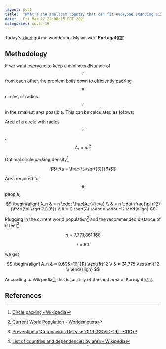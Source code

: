 ```yaml
---
layout: post
title:  "What's the smallest country that can fit everyone standing six feet apart?"
date:   Fri Mar 27 22:08:15 PDT 2020
categories: covid-19
---
```

Today's [xkcd](https://xkcd.com/2286/) got me wondering.
My answer: **Portugal 🇵🇹**.

## Methodology

If we want everyone to keep a minimum distance of $$r$$ from each other, the
problem boils down to efficiently packing $$n$$ circles of radius $$r$$ in the
smallest area possible. This can be calculated as follows:

Area of a circle with radius $$r$$,

$$A_r = \pi r^2 $$

Optimal circle packing density[^1],

$$\eta  = \frac{\pi\sqrt{3}}{6}$$

Area required for $$n$$ people,

$$
\begin{align}
    A_n & = n \cdot \frac{A_r}{\eta} \\
        & = n \cdot \frac{\pi r^2}{\frac{\pi \sqrt{3}}{6}} \\
        & = 2 \sqrt{3} \cdot n \cdot r^2
\end{align}
$$

Plugging in the current world population[^2] and the recommended distance of 6 feet[^3]:

$$ n = \text{7,773,861,168} $$

$$ r = 6\text{ft} $$

we get

$$
\begin{align}
    A_n & = 9.695×10^{11} \text{ft}^2 \\
        & = 34,775 \text{mi}^2 \\
\end{align}
$$

According to Wikipedia[^4], this is just shy of the land area of Portugal 🇵🇹.

## References

[^1]: [Circle packing - Wikipedia](https://en.wikipedia.org/wiki/Circle_packing)
[^2]: [Current World Population - Worldometers](https://www.worldometers.info/world-population/)
[^3]: [Prevention of Coronavirus Disease 2019 (COVID-19) - CDC](https://www.cdc.gov/coronavirus/2019-ncov/prepare/prevention.html)
[^4]: [List of countries and dependencies by area - Wikipedia](https://en.wikipedia.org/wiki/List_of_countries_and_dependencies_by_area)